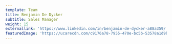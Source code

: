 ```yaml
---
template: Team
title: Benjamin De Dycker
subtitle: Sales Manager
weight: 15
externallink: 'https://www.linkedin.com/in/benjamin-de-dycker-a88a359/'
featuredImage: 'https://ucarecdn.com/c9176a78-7955-470e-bc5b-53578a1d9bd0/'
---
```


